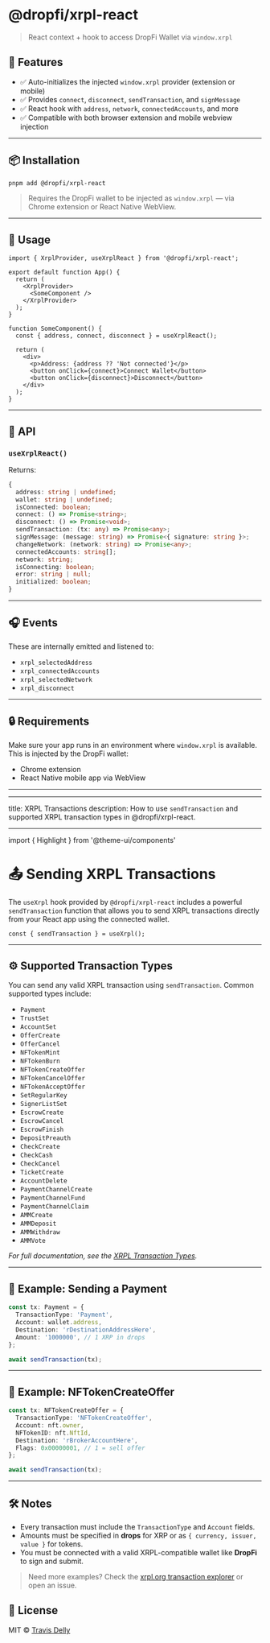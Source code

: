 # @dropfi/xrpl-react

> React context + hook to access DropFi Wallet via `window.xrpl`

## 🚀 Features

- ✅ Auto-initializes the injected `window.xrpl` provider (extension or mobile)
- ✅ Provides `connect`, `disconnect`, `sendTransaction`, and `signMessage`
- ✅ React hook with `address`, `network`, `connectedAccounts`, and more
- ✅ Compatible with both browser extension and mobile webview injection

---

## 📦 Installation

```bash
pnpm add @dropfi/xrpl-react
```

> Requires the DropFi wallet to be injected as `window.xrpl` — via Chrome extension or React Native WebView.

---

## 🧪 Usage

```tsx
import { XrplProvider, useXrplReact } from '@dropfi/xrpl-react';

export default function App() {
  return (
    <XrplProvider>
      <SomeComponent />
    </XrplProvider>
  );
}

function SomeComponent() {
  const { address, connect, disconnect } = useXrplReact();

  return (
    <div>
      <p>Address: {address ?? 'Not connected'}</p>
      <button onClick={connect}>Connect Wallet</button>
      <button onClick={disconnect}>Disconnect</button>
    </div>
  );
}
```

---

## 🔌 API

### `useXrplReact()`

Returns:

```ts
{
  address: string | undefined;
  wallet: string | undefined;
  isConnected: boolean;
  connect: () => Promise<string>;
  disconnect: () => Promise<void>;
  sendTransaction: (tx: any) => Promise<any>;
  signMessage: (message: string) => Promise<{ signature: string }>;
  changeNetwork: (network: string) => Promise<any>;
  connectedAccounts: string[];
  network: string;
  isConnecting: boolean;
  error: string | null;
  initialized: boolean;
}
```

---

## 🎧 Events

These are internally emitted and listened to:

- `xrpl_selectedAddress`
- `xrpl_connectedAccounts`
- `xrpl_selectedNetwork`
- `xrpl_disconnect`

---

## 🔒 Requirements

Make sure your app runs in an environment where `window.xrpl` is available. This is injected by the DropFi wallet:

- Chrome extension
- React Native mobile app via WebView

---

---

title: XRPL Transactions
description: How to use `sendTransaction` and supported XRPL transaction types in @dropfi/xrpl-react.

---

import { Highlight } from '@theme-ui/components'

# 📤 Sending XRPL Transactions

The `useXrpl` hook provided by `@dropfi/xrpl-react` includes a powerful `sendTransaction` function that allows you to send XRPL transactions directly from your React app using the connected wallet.

```tsx
const { sendTransaction } = useXrpl();
```

---

## ⚙️ Supported Transaction Types

You can send any valid XRPL transaction using `sendTransaction`. Common supported types include:

- `Payment`
- `TrustSet`
- `AccountSet`
- `OfferCreate`
- `OfferCancel`
- `NFTokenMint`
- `NFTokenBurn`
- `NFTokenCreateOffer`
- `NFTokenCancelOffer`
- `NFTokenAcceptOffer`
- `SetRegularKey`
- `SignerListSet`
- `EscrowCreate`
- `EscrowCancel`
- `EscrowFinish`
- `DepositPreauth`
- `CheckCreate`
- `CheckCash`
- `CheckCancel`
- `TicketCreate`
- `AccountDelete`
- `PaymentChannelCreate`
- `PaymentChannelFund`
- `PaymentChannelClaim`
- `AMMCreate`
- `AMMDeposit`
- `AMMWithdraw`
- `AMMVote`

_For full documentation, see the [XRPL Transaction Types](https://xrpl.org/transaction-types.html)._

---

## 💸 Example: Sending a Payment

```ts
const tx: Payment = {
  TransactionType: 'Payment',
  Account: wallet.address,
  Destination: 'rDestinationAddressHere',
  Amount: '1000000', // 1 XRP in drops
};

await sendTransaction(tx);
```

---

## 🧾 Example: NFTokenCreateOffer

```ts
const tx: NFTokenCreateOffer = {
  TransactionType: 'NFTokenCreateOffer',
  Account: nft.owner,
  NFTokenID: nft.NftId,
  Destination: 'rBrokerAccountHere',
  Flags: 0x00000001, // 1 = sell offer
};

await sendTransaction(tx);
```

---

## 🛠 Notes

- Every transaction must include the `TransactionType` and `Account` fields.
- Amounts must be specified in **drops** for XRP or as `{ currency, issuer, value }` for tokens.
- You must be connected with a valid XRPL-compatible wallet like **DropFi** to sign and submit.

> Need more examples? Check the [xrpl.org transaction explorer](https://xrpl.org/transaction-types.html) or open an issue.

## 📄 License

MIT © [Travis Delly](https://github.com/dellybro)
